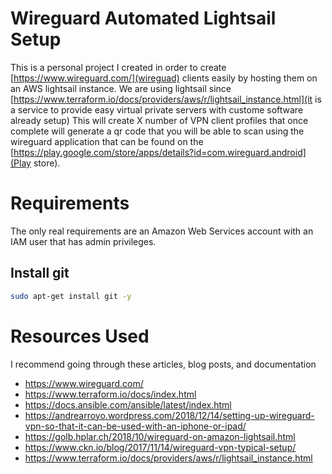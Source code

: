 # Wireguard Automated Lightsail Setup

This is a personal project I created in order to create
[https://www.wireguard.com/](wireguad) clients easily by hosting them on an AWS lightsail instance. We are using lightsail since [https://www.terraform.io/docs/providers/aws/r/lightsail_instance.html](it is a service to provide easy virtual private servers with custome software already setup)
This will create X number of VPN client profiles that once complete will generate a qr code that you will be able to scan using the wireguard application that can be found on the [https://play.google.com/store/apps/details?id=com.wireguard.android](Play store).


# Requirements

The only real requirements are an Amazon Web Services account with an IAM user that has admin privileges.

## Install git
```bash
sudo apt-get install git -y
```

# Resources Used

I recommend going through these articles, blog posts, and documentation

- https://www.wireguard.com/
- https://www.terraform.io/docs/index.html
- https://docs.ansible.com/ansible/latest/index.html
- https://andrearroyo.wordpress.com/2018/12/14/setting-up-wireguard-vpn-so-that-it-can-be-used-with-an-iphone-or-ipad/
- https://golb.hplar.ch/2018/10/wireguard-on-amazon-lightsail.html
- https://www.ckn.io/blog/2017/11/14/wireguard-vpn-typical-setup/
- https://www.terraform.io/docs/providers/aws/r/lightsail_instance.html
